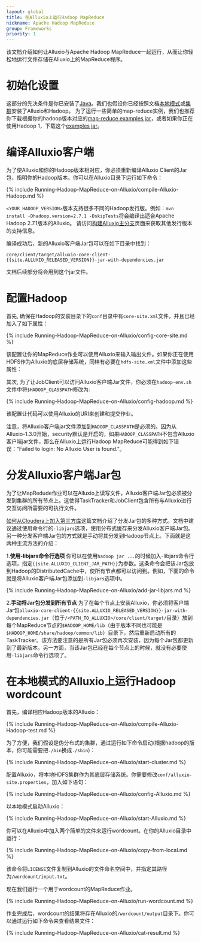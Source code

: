```yaml
---
layout: global
title: 在Alluxio上运行Hadoop MapReduce
nickname: Apache Hadoop MapReduce
group: Frameworks
priority: 1
---
```


该文档介绍如何让Alluxio与Apache Hadoop MapReduce一起运行，从而让你轻松地运行文件存储在Alluxio上的MapReduce程序。

# 初始化设置

这部分的先决条件是你已安装了[Java](Java-Setup.html)。我们也假设你已经按照文档[本地模式](Running-Alluxio-Locally.html)或[集群](Running-Alluxio-on-a-Cluster.html)安装了Alluxio和Hadoop。
为了运行一些简单的map-reduce实例，我们也推荐你下载根据你的hadoop版本对应的[map-reduce examples jar](http://mvnrepository.com/artifact/org.apache.hadoop/hadoop-mapreduce-examples/2.4.1)，或者如果你正在使用Hadoop 1，下载这个[examples jar](http://mvnrepository.com/artifact/org.apache.hadoop/hadoop-examples/1.2.1)。

# 编译Alluxio客户端

为了使Alluxio和你的Hadoop版本相对应，你必须重新编译Alluxio Client的Jar包，指明你的Hadoop版本。你可以在Alluxio目录下运行如下命令：

{% include Running-Hadoop-MapReduce-on-Alluxio/compile-Alluxio-Hadoop.md %}

`<YOUR_HADOOP_VERSION>`版本支持很多不同的Hadoop发行版。例如：`mvn install -Dhadoop.version=2.7.1 -DskipTests`将会编译出适合Apache Hadoop 2.7.1版本的Alluxio。 
请访问[构建Alluxio主分支](Building-Alluxio-Master-Branch.html#distro-support)页面来获取其他发行版本的支持信息。

编译成功后，新的Alluxio客户端Jar包可以在如下目录中找到：

    core/client/target/alluxio-core-client-{{site.ALLUXIO_RELEASED_VERSION}}-jar-with-dependencies.jar

文档后续部分将会用到这个jar文件。

# 配置Hadoop

首先, 确保在Hadoop的安装目录下的`conf`目录中有`core-site.xml`文件，并且已经加入了如下属性：

{% include Running-Hadoop-MapReduce-on-Alluxio/config-core-site.md %}

该配置让你的MapReduce作业可以使用Alluxio来输入输出文件。如果你正在使用HDFS作为Alluxio的底层存储系统，同样有必要在`hdfs-site.xml`文件中添加这些属性：

其次, 为了让JobClient可以访问Alluxio客户端Jar文件，你必须在`hadoop-env.sh`文件中将`$HADOOP_CLASSPATH`修改为:

{% include Running-Hadoop-MapReduce-on-Alluxio/config-hadoop.md %}

该配置让代码可以使用Alluxio的URI来创建和提交作业。

注意，将Alluxio客户端jar文件添加到`HADOOP_CLASSPATH`是必须的。因为从Alluxio-1.3.0开始，security默认是开启的，如果`HADOOP_CLASSPATH`不包含Alluxio客户端jar文件，那么在Alluxio上运行Hadoop MapReduce可能得到如下错误：“Failed to login: No Alluxio User is found.”。

# 分发Alluxio客户端Jar包

为了让MapRedude作业可以在Alluxio上读写文件，Alluxio客户端Jar包必须被分发到集群的所有节点上。这使得TaskTracker和JobClient包含所有与Alluxio进行交互访问所需要的可执行文件。

[如何从Cloudera上加入第三方库](http://blog.cloudera.com/blog/2011/01/how-to-include-third-party-libraries-in-your-map-reduce-job/)这篇文档介绍了分发Jar包的多种方式。文档中建议通过使用命令行的`-libjars`选项，使用分布式缓存来分发Alluxio客户端Jar包。另一种分发客户端Jar包的方式就是手动将其分发到Hadoop节点上。下面就是这两种主流方法的介绍：

1.**使用-libjars命令行选项**
你可以在使用`hadoop jar ...`的时候加入-libjars命令行选项，指定`{{site.ALLUXIO_CLIENT_JAR_PATH}}`为参数。这条命令会把该Jar包放到Hadoop的DistributedCache中，使所有节点都可以访问到。例如，下面的命令就是将Alluxio客户端Jar包添加到`-libjars`选项中。

{% include Running-Hadoop-MapReduce-on-Alluxio/add-jar-libjars.md %}

2.**手动将Jar包分发到所有节点**
为了在每个节点上安装Alluxio，你必须将客户端Jar包`alluxio-core-client-{{site.ALLUXIO_RELEASED_VERSION}}-jar-with-dependencies.jar`（位于`/<PATH_TO_ALLUXIO>/core/client/target/`目录）放到每个MapReduce节点的`$HADOOP_HOME/lib`（由于版本不同也可能是`$HADOOP_HOME/share/hadoop/common/lib`）目录下，然后重新启动所有的TaskTracker。该方法要注意的是所有Jar包必须再次安装，因为每个Jar包都更新到了最新版本。另一方面，当该Jar包已经在每个节点上的时候，就没有必要使用`-libjars`命令行选项了。

# 在本地模式的Alluxio上运行Hadoop wordcount

首先，编译相应Hadoop版本的Alluxio：

{% include Running-Hadoop-MapReduce-on-Alluxio/compile-Alluxio-Hadoop-test.md %}

为了方便，我们假设是伪分布式的集群，通过运行如下命令启动(根据hadoop的版本，你可能需要把`./bin`换成`./sbin`)：

{% include Running-Hadoop-MapReduce-on-Alluxio/start-cluster.md %}

配置Alluxio，将本地HDFS集群作为其底层存储系统。你需要修改`conf/alluxio-site.properties`，加入如下语句：

{% include Running-Hadoop-MapReduce-on-Alluxio/config-Alluxio.md %}

以本地模式启动Alluxio：

{% include Running-Hadoop-MapReduce-on-Alluxio/start-Alluxio.md %}

你可以在Alluxio中加入两个简单的文件来运行wordcount。在你的Alluxio目录中运行：

{% include Running-Hadoop-MapReduce-on-Alluxio/copy-from-local.md %}

该命令将`LICENSE`文件复制到Alluxio的文件命名空间中，并指定其路径为`/wordcount/input.txt`。

现在我们运行一个用于wordcount的MapReduce作业。

{% include Running-Hadoop-MapReduce-on-Alluxio/run-wordcount.md %}

作业完成后，wordcount的结果将存在Alluxio的`/wordcount/output`目录下。你可以通过运行如下命令来查看结果文件：

{% include Running-Hadoop-MapReduce-on-Alluxio/cat-result.md %}
